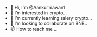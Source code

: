 - 👋 Hi, I’m @Aankurniawan1
- 👀 I’m interested in crypto...
- 🌱 I’m currently learning salery crypto...
- 💞️ I’m looking to collaborate on BNB..
- 📫 How to reach me ...

<!---
Aankurniawan1/Aankurniawan1 is a ✨ special ✨ repository because its `README.md` (this file) appears on your GitHub profile.
You can click the Preview link to take a look at your changes.
--->
